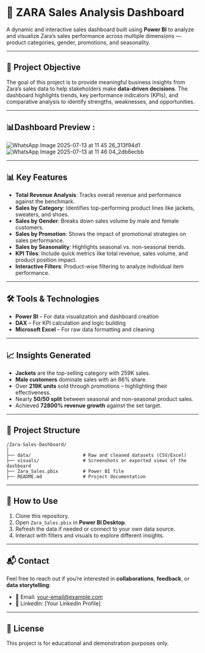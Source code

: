 # 🧥 ZARA Sales Analysis Dashboard

A dynamic and interactive sales dashboard built using **Power BI** to analyze and visualize Zara’s sales performance across multiple dimensions — product categories, gender, promotions, and seasonality.


---

## 📌 Project Objective

The goal of this project is to provide meaningful business insights from Zara’s sales data to help stakeholders make **data-driven decisions**. The dashboard highlights trends, key performance indicators (KPIs), and comparative analysis to identify strengths, weaknesses, and opportunities.

---
## 📊Dashboard Preview :
![WhatsApp Image 2025-07-13 at 11 45 26_313f94d1](https://github.com/user-attachments/assets/48a2e5c6-0b3d-4484-8105-edcfdb029be7)
![WhatsApp Image 2025-07-13 at 11 46 04_2db6ecbb](https://github.com/user-attachments/assets/52eaa478-a3a6-4b33-901d-0d0db5c355ba)



---

## 📊 Key Features

- **Total Revenue Analysis**: Tracks overall revenue and performance against the benchmark.
- **Sales by Category**: Identifies top-performing product lines like jackets, sweaters, and shoes.
- **Sales by Gender**: Breaks down sales volume by male and female customers.
- **Sales by Promotion**: Shows the impact of promotional strategies on sales performance.
- **Sales by Seasonality**: Highlights seasonal vs. non-seasonal trends.
- **KPI Tiles**: Include quick metrics like total revenue, sales volume, and product position impact.
- **Interactive Filters**: Product-wise filtering to analyze individual item performance.

---

## 🛠️ Tools & Technologies

- **Power BI** – For data visualization and dashboard creation  
- **DAX** – For KPI calculation and logic building  
- **Microsoft Excel** – For raw data formatting and cleaning  

---

## 📈 Insights Generated

- **Jackets** are the top-selling category with 259K sales.
- **Male customers** dominate sales with an 86% share.
- Over **219K units** sold through promotions – highlighting their effectiveness.
- Nearly **50/50 split** between seasonal and non-seasonal product sales.
- Achieved **72800% revenue growth** against the set target.

---

## 📂 Project Structure

```
/Zara-Sales-Dashboard/
│
├── data/                   # Raw and cleaned datasets (CSV/Excel)
├── visuals/                # Screenshots or exported views of the dashboard
├── Zara_Sales.pbix         # Power BI file
├── README.md               # Project documentation
```

---

## 🚀 How to Use

1. Clone this repository.
2. Open `Zara_Sales.pbix` in **Power BI Desktop**.
3. Refresh the data if needed or connect to your own data source.
4. Interact with filters and visuals to explore different insights.

---

## 📬 Contact

Feel free to reach out if you’re interested in **collaborations**, **feedback**, or **data storytelling**:
- 📧 Email: your-email@example.com
- 💼 LinkedIn: [Your LinkedIn Profile]

---

## 📌 License

This project is for educational and demonstration purposes only.
